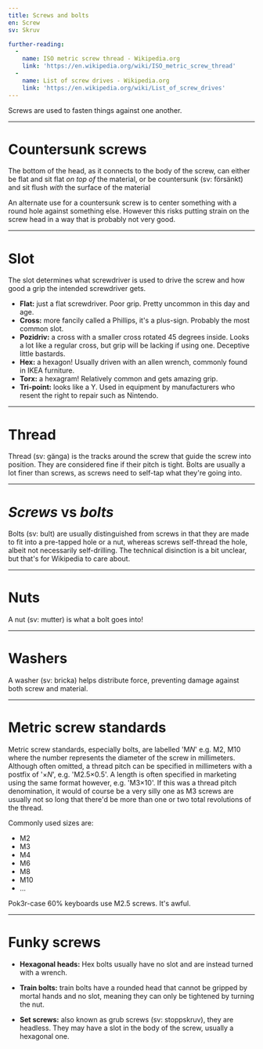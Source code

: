 ```yaml
---
title: Screws and bolts
en: Screw
sv: Skruv

further-reading:
  - 
    name: ISO metric screw thread - Wikipedia.org
    link: 'https://en.wikipedia.org/wiki/ISO_metric_screw_thread'
  -
    name: List of screw drives - Wikipedia.org
    link: 'https://en.wikipedia.org/wiki/List_of_screw_drives'
---
```


Screws are used to fasten things against one another.

---

# Countersunk screws
The bottom of the head, as it connects to the body of the screw, can either be
flat and sit flat *on top of* the material, or be countersunk (sv: försänkt) and
sit flush *with* the surface of the material

An alternate use for a countersunk screw is to center something with a round
hole against something else. However this risks putting strain on the screw
head in a way that is probably not very good.


---

# Slot

The slot determines what screwdriver is used to drive the screw and how good a
grip the intended screwdriver gets.

* **Flat:** just a flat screwdriver. Poor grip. Pretty uncommon in this day and
  age.
* **Cross:** more fancily called a Phillips, it's a plus-sign. Probably the
  most common slot.
* **Pozidriv:** a cross with a smaller cross rotated 45 degrees inside. Looks a
  lot like a regular cross, but grip will be lacking if using one. Deceptive
  little bastards.
* **Hex:** a hexagon! Usually driven with an allen wrench, commonly found in
  IKEA furniture.
* **Torx:** a hexagram! Relatively common and gets amazing grip.
* **Tri-point:** looks like a Y. Used in equipment by manufacturers who resent
  the right to repair such as Nintendo.

---

# Thread

Thread (sv: gänga) is the tracks around the screw that guide the screw into
position. They are considered fine if their pitch is tight. Bolts are usually a
lot finer than screws, as screws need to self-tap what they're going into.

---

# *Screws* vs *bolts*

Bolts (sv: bult) are usually distinguished from screws in that they are made to
fit into a pre-tapped hole or a nut, whereas screws self-thread the hole,
albeit not necessarily self-drilling. The technical disinction is a bit
unclear, but that's for Wikipedia to care about.

---

# Nuts

A nut (sv: mutter) is what a bolt goes into!

---

# Washers

A washer (sv: bricka) helps distribute force, preventing damage against both
screw and material.

---

# Metric screw standards

Metric screw standards, especially bolts, are labelled 'M*N*' e.g. M2, M10
where the number represents the diameter of the screw in millimeters. Although
often omitted, a thread pitch can be specified in millimeters with a postfix of
'×*N*', e.g. 'M2.5×0.5'. A length is often specified in marketing using the
same format however, e.g. 'M3×10'. If this was a thread pitch denomination, it
would of course be a very silly one as M3 screws are usually not so long that
there'd be more than one or two total revolutions of the thread.

Commonly used sizes are:

* M2
* M3
* M4
* M6
* M8
* M10
* ...

Pok3r-case 60% keyboards use M2.5 screws. It's awful.

---

# Funky screws

* **Hexagonal heads:** Hex bolts usually have no slot and are instead turned
  with a wrench.

* **Train bolts:** train bolts have a rounded head that cannot be gripped by
  mortal hands and no slot, meaning they can only be tightened by turning the
  nut.

* **Set screws:** also known as grub screws (sv: stoppskruv), they are
  headless. They may have a slot in the body of the screw, usually a hexagonal
  one.

